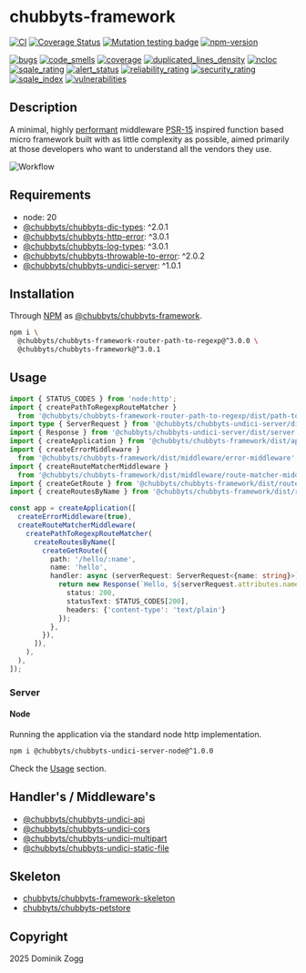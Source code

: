 # chubbyts-framework

[![CI](https://github.com/chubbyts/chubbyts-framework/workflows/CI/badge.svg?branch=master)](https://github.com/chubbyts/chubbyts-framework/actions?query=workflow%3ACI)
[![Coverage Status](https://coveralls.io/repos/github/chubbyts/chubbyts-framework/badge.svg?branch=master)](https://coveralls.io/github/chubbyts/chubbyts-framework?branch=master)
[![Mutation testing badge](https://img.shields.io/endpoint?style=flat&url=https%3A%2F%2Fbadge-api.stryker-mutator.io%2Fgithub.com%2Fchubbyts%2Fchubbyts-framework%2Fmaster)](https://dashboard.stryker-mutator.io/reports/github.com/chubbyts/chubbyts-framework/master)
[![npm-version](https://img.shields.io/npm/v/@chubbyts/chubbyts-framework.svg)](https://www.npmjs.com/package/@chubbyts/chubbyts-framework)

[![bugs](https://sonarcloud.io/api/project_badges/measure?project=chubbyts_chubbyts-framework&metric=bugs)](https://sonarcloud.io/dashboard?id=chubbyts_chubbyts-framework)
[![code_smells](https://sonarcloud.io/api/project_badges/measure?project=chubbyts_chubbyts-framework&metric=code_smells)](https://sonarcloud.io/dashboard?id=chubbyts_chubbyts-framework)
[![coverage](https://sonarcloud.io/api/project_badges/measure?project=chubbyts_chubbyts-framework&metric=coverage)](https://sonarcloud.io/dashboard?id=chubbyts_chubbyts-framework)
[![duplicated_lines_density](https://sonarcloud.io/api/project_badges/measure?project=chubbyts_chubbyts-framework&metric=duplicated_lines_density)](https://sonarcloud.io/dashboard?id=chubbyts_chubbyts-framework)
[![ncloc](https://sonarcloud.io/api/project_badges/measure?project=chubbyts_chubbyts-framework&metric=ncloc)](https://sonarcloud.io/dashboard?id=chubbyts_chubbyts-framework)
[![sqale_rating](https://sonarcloud.io/api/project_badges/measure?project=chubbyts_chubbyts-framework&metric=sqale_rating)](https://sonarcloud.io/dashboard?id=chubbyts_chubbyts-framework)
[![alert_status](https://sonarcloud.io/api/project_badges/measure?project=chubbyts_chubbyts-framework&metric=alert_status)](https://sonarcloud.io/dashboard?id=chubbyts_chubbyts-framework)
[![reliability_rating](https://sonarcloud.io/api/project_badges/measure?project=chubbyts_chubbyts-framework&metric=reliability_rating)](https://sonarcloud.io/dashboard?id=chubbyts_chubbyts-framework)
[![security_rating](https://sonarcloud.io/api/project_badges/measure?project=chubbyts_chubbyts-framework&metric=security_rating)](https://sonarcloud.io/dashboard?id=chubbyts_chubbyts-framework)
[![sqale_index](https://sonarcloud.io/api/project_badges/measure?project=chubbyts_chubbyts-framework&metric=sqale_index)](https://sonarcloud.io/dashboard?id=chubbyts_chubbyts-framework)
[![vulnerabilities](https://sonarcloud.io/api/project_badges/measure?project=chubbyts_chubbyts-framework&metric=vulnerabilities)](https://sonarcloud.io/dashboard?id=chubbyts_chubbyts-framework)

## Description

A minimal, highly [performant][2] middleware [PSR-15][3] inspired function based micro framework built with as little complexity as possible, aimed primarily at those developers who want to understand all the vendors they use.

![Workflow](resources/workflow.svg "Workflow")

## Requirements

 * node: 20
 * [@chubbyts/chubbyts-dic-types][4]: ^2.0.1
 * [@chubbyts/chubbyts-http-error][5]: ^3.0.1
 * [@chubbyts/chubbyts-log-types][7]: ^3.0.1
 * [@chubbyts/chubbyts-throwable-to-error][8]: ^2.0.2
 * [@chubbyts/chubbyts-undici-server][9]: ^1.0.1

## Installation

Through [NPM](https://www.npmjs.com) as [@chubbyts/chubbyts-framework][1].

```sh
npm i \
  @chubbyts/chubbyts-framework-router-path-to-regexp@^3.0.0 \
  @chubbyts/chubbyts-framework@^3.0.1
```

## Usage

```ts
import { STATUS_CODES } from 'node:http';
import { createPathToRegexpRouteMatcher }
  from '@chubbyts/chubbyts-framework-router-path-to-regexp/dist/path-to-regexp-router';
import type { ServerRequest } from '@chubbyts/chubbyts-undici-server/dist/server';
import { Response } from '@chubbyts/chubbyts-undici-server/dist/server';
import { createApplication } from '@chubbyts/chubbyts-framework/dist/application';
import { createErrorMiddleware }
  from '@chubbyts/chubbyts-framework/dist/middleware/error-middleware';
import { createRouteMatcherMiddleware }
  from '@chubbyts/chubbyts-framework/dist/middleware/route-matcher-middleware';
import { createGetRoute } from '@chubbyts/chubbyts-framework/dist/router/route';
import { createRoutesByName } from '@chubbyts/chubbyts-framework/dist/router/routes-by-name';

const app = createApplication([
  createErrorMiddleware(true),
  createRouteMatcherMiddleware(
    createPathToRegexpRouteMatcher(
      createRoutesByName([
        createGetRoute({
          path: '/hello/:name',
          name: 'hello',
          handler: async (serverRequest: ServerRequest<{name: string}>): Promise<Response> => {
            return new Response(`Hello, ${serverRequest.attributes.name}`, {
              status: 200,
              statusText: STATUS_CODES[200],
              headers: {'content-type': 'text/plain'}
            });
          },
        }),
      ]),
    ),
  ),
]);
```

### Server

#### Node

Running the application via the standard node http implementation.

```sh
npm i @chubbyts/chubbyts-undici-server-node@^1.0.0
```

Check the [Usage][10] section.

## Handler's / Middleware's

 * [@chubbyts/chubbyts-undici-api][20]
 * [@chubbyts/chubbyts-undici-cors][21]
 * [@chubbyts/chubbyts-undici-multipart][22]
 * [@chubbyts/chubbyts-undici-static-file][23]

## Skeleton

 * [chubbyts/chubbyts-framework-skeleton][30]
 * [chubbyts/chubbyts-petstore][31]

## Copyright

2025 Dominik Zogg

[1]: https://www.npmjs.com/package/@chubbyts/chubbyts-framework
[2]: https://web-frameworks-benchmark.netlify.app/result
[3]: https://www.php-fig.org/psr/psr-15/#2-interfaces
[4]: https://www.npmjs.com/package/@chubbyts/chubbyts-dic-types
[5]: https://www.npmjs.com/package/@chubbyts/chubbyts-http-error
[6]: https://www.npmjs.com/package/@chubbyts/chubbyts-http-types
[7]: https://www.npmjs.com/package/@chubbyts/chubbyts-log-types
[8]: https://www.npmjs.com/package/@chubbyts/chubbyts-throwable-to-error
[9]: https://www.npmjs.com/package/@chubbyts/chubbyts-undici-server

[10]: https://www.npmjs.com/package/@chubbyts/chubbyts-undici-server-node#Usage

[20]: https://www.npmjs.com/package/@chubbyts/chubbyts-undici-api
[21]: https://www.npmjs.com/package/@chubbyts/chubbyts-undici-cors
[22]: https://www.npmjs.com/package/@chubbyts/chubbyts-undici-multipart
[23]: https://www.npmjs.com/package/@chubbyts/chubbyts-undici-static-file

[30]: https://github.com/chubbyts/chubbyts-framework-skeleton
[31]: https://github.com/chubbyts/chubbyts-petstore

